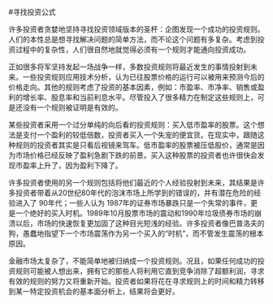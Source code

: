 #寻找投资公式

许多投资者贪婪地坚持寻找投资领域版本的圣杯：企图发现一个成功的投资规则。人们的本性总是想寻找解决问题的简单方法，而不论这个问题有多复杂。考虑到投资过程中的复杂性，人们很自然地就觉得必须有一个规则才能通向投资成功。

正如很多将军坚持发起一场战争一样，多数投资规则将最近发生的事情投射到未来。一些投资规则应用技术分析，认为已往股票价格的运行可以被用来预测今后的价格走向。其他的规则考虑了投资的基本因素，例如：市盈率、市净率、销售或盈利的增长率、股息率和当前利息水平。尽管投入了很多精力在制定这些规则上，可是还没有一个规则被证明是有效的。

某些投资者采用一个过分单纯的向后看的投资规则：买入低市盈率的股票。这个想法是支付一个盈利的较低倍数，投资者买入一个失宠的便宜货。在现实中，跟随这种规则的投资者其实是只看后视镜来驾车。低市盈率的股票被压低股价，通常是因为市场价格已经反映了盈利急剧下跌的前景。买入这种股票的投资者也许很快会发现市盈率上升了，因为盈利下降了。

许多投资者使用的另一个规则包括将他们最近的个人经验投射到未来，其结果是许多投资者带着从20世纪80年代的泡沫市场上所学到的错误的，并有潜在危险的经验进入了 90年代；一些人认为 1987年的证券市场暴跌只是一个失常的事件，更是一个绝好的买入时机。1989年10月股票市场的震动和1990年垃圾债券市场的崩溃以后，市场的快速恢复更加固了这种目光短浅的经验。许多投资者像巴普洛夫的狗，愚蠢地指望下一个市场震荡作为另一个买入的“时机”，而不管发生震荡的根本原因。

金融市场太复杂了，不能简单地被归纳成一个投资规则。况且，如果任何成功的投资规则可能被人想出来，拥有它的那些人将利用它直到竞争消除了超额利润，寻求有效的规则的努力又将重新开始。投资者如果将花在寻求规则上的时间和精力转移到某一特定投资机会的基本面分析上，结果将会更好。
